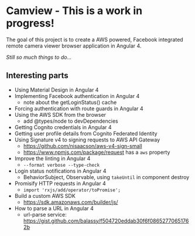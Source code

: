 # Camview - This is a work in progress!

The goal of this project is to create a AWS powered, Facebook integrated remote camera viewer browser application in Angular 4.

_Still so much things to do..._

## Interesting parts

- Using Material Design in Angular 4
- Implementing Facebook authentication in Angular 4
  - note about the getLoginStatus() cache
- Forcing authentication with route guards in Angular 4
- Using the AWS SDK from the browser
  - add @types/node to devDependencies
- Getting Cognito credentials in Angular 4
- Getting user profile details from Cognito Federated Identity
- Using Signature v4 to signing requests to AWS API Gateway
  - https://github.com/nisaacson/aws-v4-sign-small
  - https://www.npmjs.com/package/request has a `aws` property
- Improve the linting in Angular 4
  - `--format verbose --type-check`
- Login status notifications in Angular 4
  - BehaviorSubject, Observable, using `takeUntil` in component destroy
- Promisify HTTP requests in Angular 4
  - `import 'rxjs/add/operator/toPromise';`
- Build a custom AWS SDK
  - https://sdk.amazonaws.com/builder/js/
- How to parse a URL in Angular 4
  - url-parse service: https://gist.github.com/balassy/f504720eddab30f6f08652770651762b
  
